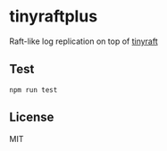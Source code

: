 # tinyraftplus
Raft-like log replication on top of [tinyraft](https://www.npmjs.com/package/tinyraft)

## Test
```
npm run test
```

## License
MIT
